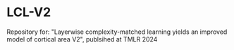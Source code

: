 # LCL-V2
Repository for: "Layerwise complexity-matched learning yields an improved model of cortical area V2", publsihed at TMLR 2024
